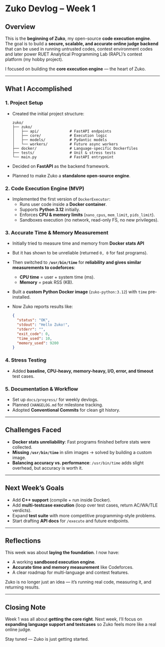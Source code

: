 # Zuko Devlog – Week 1

## Overview

This is the **beginning of Zuko**, my open-source **code execution engine**. The goal is to build a **secure, scalable, and accurate online judge backend** that can be used in running untrusted codes, contest environment codes and later power RUET Analytical Programming Lab (RAPL)’s contest platform (my hobby project).

I focused on building the **core execution engine** — the heart of Zuko.

---

## What I Accomplished

### 1. Project Setup

- Created the initial project structure:

  ```text
  zuko/
  ├── zuko/
  │   ├── api/              # FastAPI endpoints
  │   ├── core/             # Execution logic
  │   ├── models/           # Pydantic models
  │   └── workers/          # Future async workers
  ├── docker/               # Language-specific Dockerfiles
  ├── tests/                # Unit & stress tests
  └── main.py               # FastAPI entrypoint
  ```

- Decided on **FastAPI** as the backend framework.
- Planned to make Zuko a **standalone open-source engine**.

### 2. Code Execution Engine (MVP)

- Implemented the first version of `DockerExecutor`:
  - Runs user code inside a **Docker container**.
  - Supports **Python 3.12** initially.
  - Enforces **CPU & memory limits** (`nano_cpus`, `mem_limit`, `pids_limit`).
  - Sandboxes execution (no network, read-only FS, no new privileges).

### 3. Accurate Time & Memory Measurement

- Initially tried to measure time and memory from **Docker stats API**
- But it has shown to be unreliable (returned `0, 0` for fast programs).
- Then switched to **`/usr/bin/time`** for **reliability and gives similar measurements to codeforces**:
  - **CPU time** = user + system time (ms).
  - **Memory** = peak RSS (KB).
- Built a **custom Python Docker image** (`zuko-python:3.12`) with `time` pre-installed.
- Now Zuko reports results like:

  ```json
  {
    "status": "OK",
    "stdout": "Hello Zuko!",
    "stderr": "",
    "exit_code": 0,
    "time_used": 10,
    "memory_used": 9200
  }
  ```

### 4. Stress Testing

- Added **baseline, CPU-heavy, memory-heavy, I/O, error, and timeout** test cases.

### 5. Documentation & Workflow

- Set up `docs/progress/` for weekly devlogs.
- Planned `CHANGELOG.md` for milestone tracking.
- Adopted **Conventional Commits** for clean git history.

---

## Challenges Faced

- **Docker stats unreliability**: Fast programs finished before stats were collected.
- **Missing `/usr/bin/time`** in slim images → solved by building a custom image.
- **Balancing accuracy vs. performance**: `/usr/bin/time` adds slight overhead, but accuracy is worth it.

---

## Next Week’s Goals

- Add **C++ support** (compile + run inside Docker).
- Add **multi-testcase execution** (loop over test cases, return AC/WA/TLE verdicts).
- Expand **test suite** with more competitive programming-style problems.
- Start drafting **API docs** for `/execute` and future endpoints.

---

## Reflections

This week was about **laying the foundation**. I now have:

- A working **sandboxed execution engine**.
- **Accurate time and memory measurement** like Codeforces.
- A clear roadmap for multi-language and contest features.

Zuko is no longer just an idea — it’s running real code, measuring it, and returning results.

---

## Closing Note

Week 1 was all about **getting the core right**. Next week, I’ll focus on **expanding language support and testcases** so Zuko feels more like a real online judge.

Stay tuned — Zuko is just getting started.
